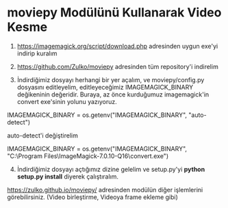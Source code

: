 # moviepy Modülünü Kullanarak Video Kesme

1.  https://imagemagick.org/script/download.php adresinden uygun exe'yi indirip kuralım

2. https://github.com/Zulko/moviepy adresinden tüm repository'i indirelim

3. İndirdiğimiz dosyayı herhangi bir yer açalım, ve moviepy/config.py dosyasını editleyelim, editleyeceğimiz IMAGEMAGICK_BINARY
değikeninin değeridir. Buraya, az önce kurduğumuz imagemagick'in convert exe'sinin yolunu yazıyoruz. 

IMAGEMAGICK_BINARY = os.getenv("IMAGEMAGICK_BINARY", "auto-detect")

auto-detect'i değiştirelim

IMAGEMAGICK_BINARY = os.getenv("IMAGEMAGICK_BINARY", "C:\Program Files\ImageMagick-7.0.10-Q16\convert.exe")

4. İndirdiğimiz dosyayı açtığımız dizine gelelim ve setup.py'yi **python setup.py install**  diyerek çalıştıralım. 


https://zulko.github.io/moviepy/ adresinden modülün diğer işlemlerini görebilirsiniz. (Video birleştirme, Videoya frame ekleme gibi)




